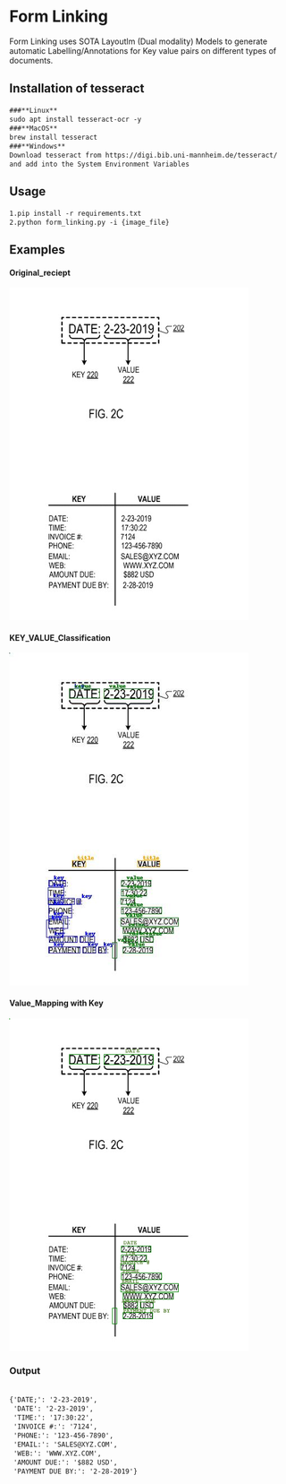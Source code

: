 
# Form Linking

Form Linking uses SOTA Layoutlm (Dual modality) Models to generate automatic Labelling/Annotations for Key value pairs on different types of documents.

## Installation of tesseract
```
###**Linux**
sudo apt install tesseract-ocr -y
###**MacOS**
brew install tesseract
###**Windows**
Download tesseract from https://digi.bib.uni-mannheim.de/tesseract/ and add into the System Environment Variables
```
## Usage

```
1.pip install -r requirements.txt
2.python form_linking.py -i {image_file}
```

## Examples

#### Original_reciept                                                                                         
![Alt text](https://github.com/Deep-Learner-msp/Form_Linking/blob/main/examples/key_value_doc.jpeg "reciept") 
#### KEY_VALUE_Classification 
![Alt text](https://github.com/Deep-Learner-msp/Form_Linking/blob/main/results/Funsd_results/key_value_image_annotated.jpeg "funsd_key_value_classification")
#### Value_Mapping with Key
![Alt text](https://github.com/Deep-Learner-msp/Form_Linking/blob/main/results/Post_Process_results/key_value_doc_annotated.png "labelled values with keys")




### Output
```

{'DATE;': '2-23-2019',
 'DATE': '2-23-2019',
 'TIME:': '17:30:22',
 'INVOICE #:': '7124',
 'PHONE:': '123-456-7890',
 'EMAIL:': 'SALES@XYZ.COM',
 'WEB:': 'WWW.XYZ.COM',
 'AMOUNT DUE:': '$882 USD',
 'PAYMENT DUE BY:': '2-28-2019'}
 ```
